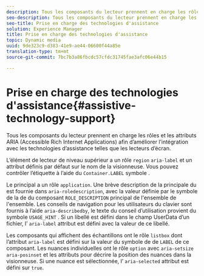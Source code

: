 ```yaml
---
description: Tous les composants du lecteur prennent en charge les rôles et les attributs ARIA (Accessible Rich Internet Applications) afin d’améliorer l’intégration avec les technologies d’assistance telles que les lecteurs d’écran.
seo-description: Tous les composants du lecteur prennent en charge les rôles et les attributs ARIA (Accessible Rich Internet Applications) afin d’améliorer l’intégration avec les technologies d’assistance telles que les lecteurs d’écran.
seo-title: Prise en charge des technologies d'assistance
solution: Experience Manager
title: Prise en charge des technologies d'assistance
topic: Dynamic media
uuid: 9de323c9-d383-41e9-ae44-06600f44a85e
translation-type: tm+mt
source-git-commit: 7bc7b3a86fbcdc57cfdc31745fae3afc06e44b15

---
```



# Prise en charge des technologies d&#39;assistance{#assistive-technology-support}

Tous les composants du lecteur prennent en charge les rôles et les attributs ARIA (Accessible Rich Internet Applications) afin d’améliorer l’intégration avec les technologies d’assistance telles que les lecteurs d’écran.

L’élément de lecteur de niveau supérieur a un rôle `region` `aria-label` et un attribut définis par défaut sur le nom de la visionneuse. Vous pouvez contrôler l’étiquette à l’aide du `Container.LABEL` symbole .

Le principal a un rôle `application`. Une brève description de la  principale du est fournie dans `aria-roledescription`, avec la valeur définie par le symbole de la  de du composant `ROLE_DESCRIPTION` principal de l&#39;ensemble de l&#39;ensemble. Les conseils de navigation pour les utilisateurs du clavier sont fournis à l’aide `aria-describedby`, le texte du conseil d’utilisation provient du symbole `USAGE_HINT` . Si un libellé est défini dans le champ UserData d’un fichier, l’ `aria-label` attribut est défini avec la valeur de ce libellé.

Les composants qui affichent des échantillons ont le rôle `listbox` dont l’attribut `aria-label` est défini sur la valeur du symbole de  de `LABEL` de ce composant. Les nuances individuelles ont le rôle `option` avec `aria-setsize` `aria-posinset` et les attributs pour décrire la position des nuances dans la visionneuse. Si une nuance est sélectionnée, l’ `aria-selected` attribut est défini sur `true`.
